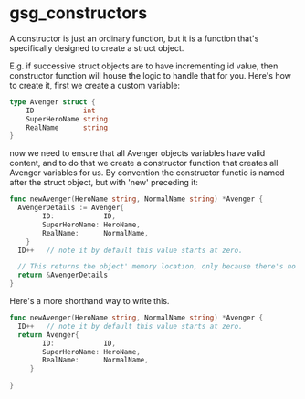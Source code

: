 # gsg_constructors


A constructor is just an ordinary function, but it is a function that's specifically designed to create a struct object. 

E.g. if successive struct objects are to have incrementing id value, then constructor function will house the logic to handle that for you. Here's how to create it, first we create a custom variable:


```go
type Avenger struct {
	ID            int
	SuperHeroName string
	RealName      string
}
```

now we need to ensure that all Avenger objects variables have valid content, and to do that we create a constructor function that creates all Avenger variables for us. By convention the constructor functio is named after the struct object, but with 'new' preceding it:


```go
func newAvenger(HeroName string, NormalName string) *Avenger {
  AvengerDetails := Avenger{
		ID:            ID,
		SuperHeroName: HeroName,
		RealName:      NormalName,
	}
  ID++   // note it by default this value starts at zero. 

  // This returns the object' memory location, only because there's no need to return anything. 
  return &AvengerDetails
}
```

Here's a more shorthand way to write this. 


```go
func newAvenger(HeroName string, NormalName string) *Avenger {
  ID++   // note it by default this value starts at zero. 
  return Avenger{
		ID:            ID,
		SuperHeroName: HeroName,
		RealName:      NormalName,
	 }  
  
}
```


